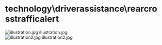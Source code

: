 <h1>technology\driverassistance\rearcrosstrafficalert</h1>
<div class="container text-center">
<div class="row">
<div class="col col-lg-2 col-6">
<img src="https://media.evkx.net/multimedia/technology/driverassistance/rearcrosstrafficalert/illustration_xst.jpg" class="img-thumbnail" alt="illustration.jpg">
illustration.jpg
</div>
<div class="col col-lg-2 col-6">
<img src="https://media.evkx.net/multimedia/technology/driverassistance/rearcrosstrafficalert/illustration2_xst.jpg" class="img-thumbnail" alt="illustration2.jpg">
illustration2.jpg
</div>
</div>
</div>
